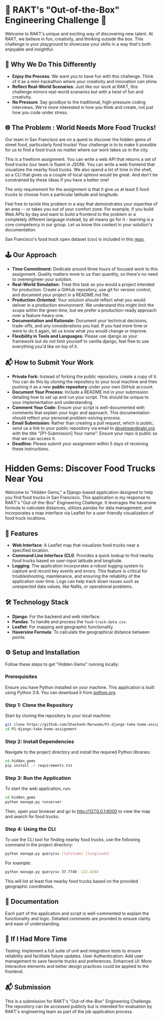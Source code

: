 # 🚀 RAKT's "Out-of-the-Box" Engineering Challenge 🌟

Welcome to RAKT's unique and exciting way of discovering new talent. At RAKT, we believe in fun, creativity, and thinking outside the box. This challenge is your playground to showcase your skills in a way that's both enjoyable and insightful.

## 🎉 Why We Do This Differently

- **Enjoy the Process**: We want you to have fun with this challenge. Think of it as a mini-hackathon where your creativity and innovation can shine.
- **Reflect Real-World Scenarios**: Just like our work at RAKT, this challenge mirrors real-world scenarios but with a twist of fun and creativity.
- **No Pressure**: Say goodbye to the traditional, high-pressure coding interviews. We're more interested in how you think and create, not just how you code under stress.

## 🌐 The Problem : World Needs More Food Trucks!

Our team in San Francisco are on a quest to discover the hidden gems of street food, particularly food trucks! Your challenge is to to make it possible for us to find a food truck no matter where our work takes us in the city.

This is a freeform assignment. You can write a web API that returns a set of food trucks (our team is fluent in JSON). You can write a web frontend that visualizes the nearby food trucks. We also spend a lot of time in the shell, so a CLI that gives us a couple of local options would be great. And don't be constrained by these ideas if you have a better one!

The only requirement for the assignment is that it give us at least 5 food trucks to choose from a particular latitude and longitude.

Feel free to tackle this problem in a way that demonstrates your expertise of an area -- or takes you out of your comfort zone. For example, if you build Web APIs by day and want to build a frontend to the problem or a completely different language instead, by all means go for it - learning is a core competency in our group. Let us know this context in your solution's documentation.

San Francisco's food truck open dataset (csv) is included in this [repo](https://raw.githubusercontent.com/RAKT-Innovations/P1-django-take-home-assignment/main/food-truck-data.csv).


## 🕹️ Our Approach
- **Time Commitment:** Dedicate around three hours of focused work to this assignment. Quality matters more to us than quantity, so there's no need to overengineer your solution.
- **Real-World Simulation:** Treat this task as you would a project intended for production. Create a GitHub repository, use git for version control, and document your project in a README.md file.
- **Production-Oriented:** Your solution should reflect what you would deliver in a production environment. We understand this might limit the scope within the given time, but we prefer a production-ready approach over a feature-heavy one.
- **Documentation and Rationale:** Document your technical decisions, trade-offs, and any considerations you had. If you had more time or were to do it again, let us know what you would change or improve.
- **Flexibility in Tools and Languages:** Please use django as your framework but do not limit yourself to vanilla django, feel free to use everything you'd like on top of it.

## 📬 How to Submit Your Work
- **Private Fork:** Instead of forking the public repository, create a copy of it. You can do this by cloning the repository to your local machine and then pushing it as a new **public repository** under your own GitHub account.
- **Document Your Process:** Include a README.md in your submission detailing how to set up and run your script. This should be unique to your implementation and understanding.
- **Comment Your Code:** Ensure your script is well-documented with comments that explain your logic and approach. This documentation should reflect your personal problem-solving process.
- **Email Submission:** Rather than creating a pull request, which is public, send us a link to your public repository via email to developer@rakt.org with the title "[P1-Submission] Your name". Ensure your repo is public so that we can access it.
- **Deadline:** Please submit your assignment within 5 days of receiving these instructions.

# Hidden Gems: Discover Food Trucks Near You

Welcome to "Hidden Gems," a Django-based application designed to help you find food trucks in San Francisco. This application is my response to RAKT's "Out-of-the-Box" Engineering Challenge. It leverages the haversine formula to calculate distances, utilizes pandas for data management, and incorporates a map interface via Leaflet for a user-friendly visualization of food truck locations.

## 🎯 Features

- **Web Interface**: A Leaflet map that visualizes food trucks near a specified location.
- **Command Line Interface (CLI)**: Provides a quick lookup to find nearby food trucks based on user-input latitude and longitude.
- **Logging**: The application incorporates a robust logging system to capture and record key events and errors. This feature is critical for troubleshooting, maintenance, and ensuring the reliability of the application over time. Logs can help track down issues such as unexpected data values, like NaNs, or operational problems.


## 🛠️ Technology Stack

- **Django**: For the backend and web interface.
- **Pandas**: To handle and process the `food-truck-data.csv`.
- **Leaflet**: For mapping and geographic functionality.
- **Haversine Formula**: To calculate the geographical distance between points.

## ⚙️ Setup and Installation

Follow these steps to get "Hidden Gems" running locally:

### Prerequisites

Ensure you have Python installed on your machine. This application is built using Python 3.8. You can download it from [python.org](https://www.python.org/downloads/).

### Step 1: Clone the Repository

Start by cloning the repository to your local machine:

```bash
git clone https://github.com/Shashank-Marwade/P1-django-take-home-assignment.git
cd P1-django-take-home-assignment
```

### Step 2: Install Dependencies

Navigate to the project directory and install the required Python libraries:

```bash
cd hidden_gems
pip install -r requirements.txt
```

### Step 3: Run the Application

To start the web application, run:

```bash
cd hidden_gems
python manage.py runserver
```

Then, open your browser and go to http://127.0.0.1:8000 to view the map and search for food trucks.

### Step 4: Using the CLI

To use the CLI tool for finding nearby food trucks, use the following command in the project directory:

```bash
python manage.py querycsv [latitude] [longitude]

```

For example:

```bash
python manage.py querycsv 37.7749 -122.4194

```

This will list at least five nearby food trucks based on the provided geographic coordinates.

## 📖 Documentation

Each part of the application and script is well-commented to explain the functionality and logic. Detailed comments are provided to ensure clarity and ease of understanding.

## 🔄 If I Had More Time

Testing: Implement a full suite of unit and integration tests to ensure reliability and facilitate future updates.
User Authentication: Add user management to save favorite trucks and preferences.
Enhanced UI: More interactive elements and better design practices could be applied to the frontend.

## 📬 Submission

This is a submission for RAKT's "Out-of-the-Box" Engineering Challenge. The repository can be accessed publicly but is intended for evaluation by RAKT's engineering team as part of the job application process.

